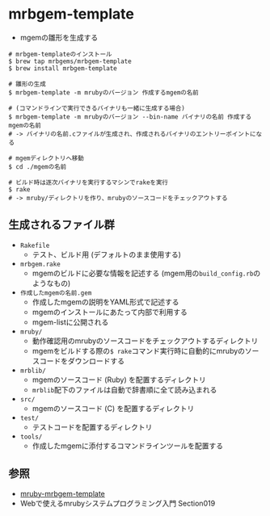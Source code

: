 # mrbgem-template
- mgemの雛形を生成する

```
# mrbgem-templateのインストール
$ brew tap mrbgems/mrbgem-template
$ brew install mrbgem-template

# 雛形の生成
$ mrbgem-template -m mrubyのバージョン 作成するmgemの名前

# (コマンドラインで実行できるバイナリも一緒に生成する場合)
$ mrbgem-template -m mrubyのバージョン --bin-name バイナリの名前 作成するmgemの名前
# -> バイナリの名前.cファイルが生成され、作成されるバイナリのエントリーポイントになる

# mgemディレクトリへ移動
$ cd ./mgemの名前

# ビルド時は逐次バイナリを実行するマシンでrakeを実行
$ rake
# -> mruby/ディレクトリを作り、mrubyのソースコードをチェックアウトする
```

## 生成されるファイル群
- `Rakefile`
  - テスト、ビルド用 (デフォルトのまま使用する)
- `mrbgem.rake`
  - mgemのビルドに必要な情報を記述する (mgem用の`build_config.rb`のようなもの)
- `作成したmgemの名前.gem`
  - 作成したmgemの説明をYAML形式で記述する
  - mgemのインストールにあたって内部で利用する
  - mgem-listに公開される
- `mruby/`
  - 動作確認用のmrubyのソースコードをチェックアウトするディレクトリ
  - mgemをビルドする際の`$ rake`コマンド実行時に自動的にmrubyのソースコードをダウンロードする
- `mrblib/`
  - mgemのソースコード (Ruby) を配置するディレクトリ
  - `mrblib`配下のファイルは自動で辞書順に全て読み込まれる
- `src/`
  - mgemのソースコード (C) を配置するディレクトリ
- `test/`
  - テストコードを配置するディレクトリ
- `tools/`
  - 作成したmgemに添付するコマンドラインツールを配置する

## 参照
- [mruby-mrbgem-template](https://github.com/matsumotory/mruby-mrbgem-template)
- Webで使えるmrubyシステムプログラミング入門 Section019
